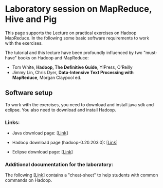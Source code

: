 # Laboratory session on MapReduce, Hive and Pig

This page supports the Lecture on practical exercises on Hadoop MapReduce. 
In the following some basic software requirements to work with the exercises.

The tutorial and this lecture have been profoundly influenced by two "must-have" books on Hadoop and MapReduce:

+ Tom White, **Hadoop, The Definitive Guide**, Y!Press, O'Reilly
+ Jimmy Lin, Chris Dyer, **Data-Intensive Text Processing with MapReduce**, Morgan Claypool ed.

## Software setup
To work with the exercises, you need to download and install java sdk and eclipse. 
You also need to download and install Hadoop.

### Links:
+ Java download page:
        [<a href="http://www.oracle.com/technetwork/java/javase/downloads/index.html" name="Java download"
        target="_self">Link</a>]</li>
       
+ Hadoop download page (hadoop-0.20.203.0):
        [<a href="http://www.apache.org/dyn/closer.cgi/hadoop/common/" name="Hadoop download"
        target="_self">Link</a>]</li>
    
+ Eclipse download page:
        [<a href="http://www.eclipse.org/downloads/" name="Eclipse download"
    target="_self">Link</a>]</li>    
    </ul>

### Additional documentation for the laboratory:
The following [<a href="https://github.com/michiard/CLOUDS-LAB/blob/master/C-S.md" name="Cheat Sheet" target="_self">Link</a>] contains a
"cheat-sheet" to help students with common commands on Hadoop.


